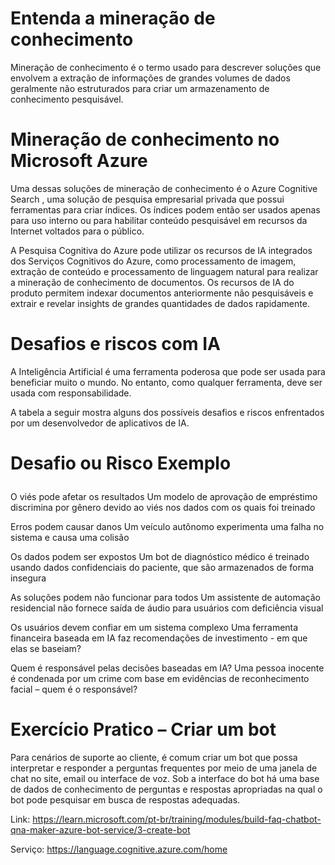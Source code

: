 # Entenda a mineração de conhecimento

Mineração de conhecimento é o termo usado para descrever soluções que envolvem a extração de informações de grandes volumes de dados geralmente não estruturados para criar um armazenamento de conhecimento pesquisável.

# Mineração de conhecimento no Microsoft Azure
Uma dessas soluções de mineração de conhecimento é o Azure Cognitive Search , uma solução de pesquisa empresarial privada que possui ferramentas para criar índices. Os índices podem então ser usados apenas para uso interno ou para habilitar conteúdo pesquisável em recursos da Internet voltados para o público.

A Pesquisa Cognitiva do Azure pode utilizar os recursos de IA integrados dos Serviços Cognitivos do Azure, como processamento de imagem, extração de conteúdo e processamento de linguagem natural para realizar a mineração de conhecimento de documentos. Os recursos de IA do produto permitem indexar documentos anteriormente não pesquisáveis e extrair e revelar insights de grandes quantidades de dados rapidamente.

# Desafios e riscos com IA

A Inteligência Artificial é uma ferramenta poderosa que pode ser usada para beneficiar muito o mundo. No entanto, como qualquer ferramenta, deve ser usada com responsabilidade.

A tabela a seguir mostra alguns dos possíveis desafios e riscos enfrentados por um desenvolvedor de aplicativos de IA.

# Desafio ou Risco	Exemplo </P>
O viés pode afetar os resultados	Um modelo de aprovação de empréstimo discrimina por gênero devido ao viés nos dados com os quais foi treinado </P>
Erros podem causar danos	Um veículo autônomo experimenta uma falha no sistema e causa uma colisão </P>
Os dados podem ser expostos	Um bot de diagnóstico médico é treinado usando dados confidenciais do paciente, que são armazenados de forma insegura </P>
As soluções podem não funcionar para todos	Um assistente de automação residencial não fornece saída de áudio para usuários com deficiência visual </P>
Os usuários devem confiar em um sistema complexo	Uma ferramenta financeira baseada em IA faz recomendações de investimento - em que elas se baseiam? </P>
Quem é responsável pelas decisões baseadas em IA?	Uma pessoa inocente é condenada por um crime com base em evidências de reconhecimento facial – quem é o responsável? </p>

# Exercício Pratico – Criar um bot

Para cenários de suporte ao cliente, é comum criar um bot que possa interpretar e responder a perguntas frequentes por meio de uma janela de chat no site, email ou interface de voz. Sob a interface do bot há uma base de dados de conhecimento de perguntas e respostas apropriadas na qual o bot pode pesquisar em busca de respostas adequadas.


Link: https://learn.microsoft.com/pt-br/training/modules/build-faq-chatbot-qna-maker-azure-bot-service/3-create-bot

Serviço: https://language.cognitive.azure.com/home
